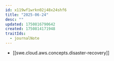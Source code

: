 ```yaml
---
id: x119wf1wrkn02j48x24shf6
title: "2025-06-24"
desc: ""
updated: 1750816790642
created: 1750814171948
traitIds:
  - journalNote
---
```


- [[swe.cloud.aws.concepts.disaster-recovery]]
